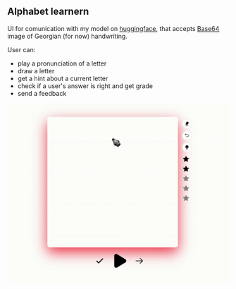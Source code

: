 

## Alphabet learnern

UI for comunication with my model on [huggingface](https://huggingface.co/spaces/PandaLikesPotato/panda_sandbox), that accepts [Base64](https://en.wikipedia.org/wiki/Base64) image of Georgian (for now) handwriting.

User can:
- play a pronunciation of a letter
- draw a letter
- get a hint about a current letter
- check if a user's answer is right and get grade
- send a feedback

![example](./public/alphabet_learner_ui.gif)


